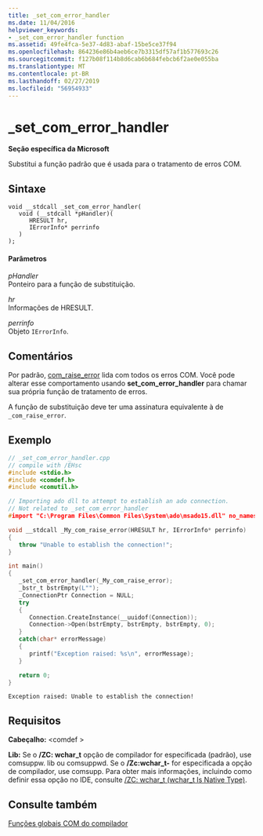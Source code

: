 ```yaml
---
title: _set_com_error_handler
ms.date: 11/04/2016
helpviewer_keywords:
- _set_com_error_handler function
ms.assetid: 49fe4fca-5e37-4d83-abaf-15be5ce37f94
ms.openlocfilehash: 864236e86b4aeb6ce7b3315df57af1b577693c26
ms.sourcegitcommit: f127b08f114b8d6cab6b684febcb6f2ae0e055ba
ms.translationtype: MT
ms.contentlocale: pt-BR
ms.lasthandoff: 02/27/2019
ms.locfileid: "56954933"
---
```

# <a name="setcomerrorhandler"></a>_set_com_error_handler

**Seção específica da Microsoft**

Substitui a função padrão que é usada para o tratamento de erros COM.

## <a name="syntax"></a>Sintaxe

```
void __stdcall _set_com_error_handler(
   void (__stdcall *pHandler)(
      HRESULT hr,
      IErrorInfo* perrinfo
   )
);
```

#### <a name="parameters"></a>Parâmetros

*pHandler*<br/>
Ponteiro para a função de substituição.

*hr*<br/>
Informações de HRESULT.

*perrinfo*<br/>
Objeto `IErrorInfo`.

## <a name="remarks"></a>Comentários

Por padrão, [com_raise_error](../cpp/com-raise-error.md) lida com todos os erros COM. Você pode alterar esse comportamento usando **set_com_error_handler** para chamar sua própria função de tratamento de erros.

A função de substituição deve ter uma assinatura equivalente à de `_com_raise_error`.

## <a name="example"></a>Exemplo

```cpp
// _set_com_error_handler.cpp
// compile with /EHsc
#include <stdio.h>
#include <comdef.h>
#include <comutil.h>

// Importing ado dll to attempt to establish an ado connection.
// Not related to _set_com_error_handler
#import "C:\Program Files\Common Files\System\ado\msado15.dll" no_namespace rename("EOF", "adoEOF")

void __stdcall _My_com_raise_error(HRESULT hr, IErrorInfo* perrinfo)
{
   throw "Unable to establish the connection!";
}

int main()
{
   _set_com_error_handler(_My_com_raise_error);
   _bstr_t bstrEmpty(L"");
   _ConnectionPtr Connection = NULL;
   try
   {
      Connection.CreateInstance(__uuidof(Connection));
      Connection->Open(bstrEmpty, bstrEmpty, bstrEmpty, 0);
   }
   catch(char* errorMessage)
   {
      printf("Exception raised: %s\n", errorMessage);
   }

   return 0;
}
```

```Output
Exception raised: Unable to establish the connection!
```

## <a name="requirements"></a>Requisitos

**Cabeçalho:** \<comdef >

**Lib:** Se o **/ZC: wchar_t** opção de compilador for especificada (padrão), use comsuppw. lib ou comsuppwd. Se o **/Zc:wchar_t-** for especificada a opção de compilador, use comsupp. Para obter mais informações, incluindo como definir essa opção no IDE, consulte [/ZC: wchar_t (wchar_t Is Native Type)](../build/reference/zc-wchar-t-wchar-t-is-native-type.md).

## <a name="see-also"></a>Consulte também

[Funções globais COM do compilador](../cpp/compiler-com-global-functions.md)
